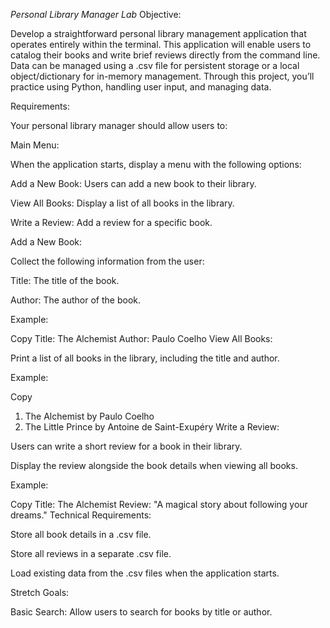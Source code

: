*Personal Library Manager Lab*
Objective:

Develop a straightforward personal library management application that operates entirely within the terminal. This application will enable users to catalog their books and write brief reviews directly from the command line. Data can be managed using a .csv file for persistent storage or a local object/dictionary for in-memory management. Through this project, you’ll practice using Python, handling user input, and managing data.

Requirements:

Your personal library manager should allow users to:

Main Menu:

When the application starts, display a menu with the following options:

Add a New Book: Users can add a new book to their library.

View All Books: Display a list of all books in the library.

Write a Review: Add a review for a specific book.

Add a New Book:

Collect the following information from the user:

Title: The title of the book.

Author: The author of the book.

Example:

Copy
Title: The Alchemist
Author: Paulo Coelho
View All Books:

Print a list of all books in the library, including the title and author.

Example:

Copy
1. The Alchemist by Paulo Coelho
2. The Little Prince by Antoine de Saint-Exupéry
Write a Review:

Users can write a short review for a book in their library.

Display the review alongside the book details when viewing all books.

Example:

Copy
Title: The Alchemist
Review: "A magical story about following your dreams."
Technical Requirements:

Store all book details in a .csv file.

Store all reviews in a separate .csv file.

Load existing data from the .csv files when the application starts.

Stretch Goals:

Basic Search: Allow users to search for books by title or author.
